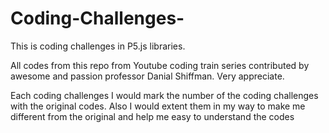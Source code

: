# Coding-Challenges-
This is coding challenges in P5.js libraries.

All codes from this repo from Youtube coding train series contributed by awesome and passion professor Danial Shiffman. Very appreciate.

Each coding challenges I would mark the number of the coding challenges with the original codes. Also I would extent them in my way to make me different from the original and help me easy to understand the codes
